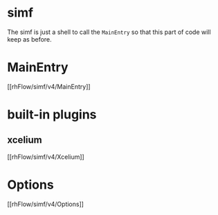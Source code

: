 # simf
The simf is just a shell to call the `MainEntry` so that this part of code will keep as before.

# MainEntry
[[rhFlow/simf/v4/MainEntry]]

# built-in plugins
## xcelium
[[rhFlow/simf/v4/Xcelium]]

# Options
[[rhFlow/simf/v4/Options]]



